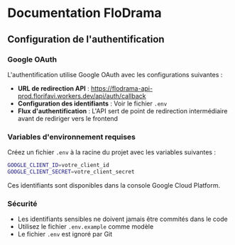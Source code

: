 # Documentation FloDrama

## Configuration de l'authentification

### Google OAuth

L'authentification utilise Google OAuth avec les configurations suivantes :

- **URL de redirection API** : https://flodrama-api-prod.florifavi.workers.dev/api/auth/callback
- **Configuration des identifiants** : Voir le fichier `.env`
- **Flux d'authentification** : L'API sert de point de redirection intermédiaire avant de rediriger vers le frontend

### Variables d'environnement requises

Créez un fichier `.env` à la racine du projet avec les variables suivantes :

```bash
GOOGLE_CLIENT_ID=votre_client_id
GOOGLE_CLIENT_SECRET=votre_client_secret
```

Ces identifiants sont disponibles dans la console Google Cloud Platform.

### Sécurité

- Les identifiants sensibles ne doivent jamais être commités dans le code
- Utilisez le fichier `.env.example` comme modèle
- Le fichier `.env` est ignoré par Git
